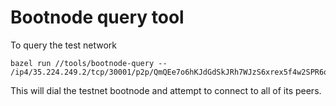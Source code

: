 # Bootnode query tool

To query the test network

```
bazel run //tools/bootnode-query -- /ip4/35.224.249.2/tcp/30001/p2p/QmQEe7o6hKJdGdSkJRh7WJzS6xrex5f4w2SPR6oWbJNriw
```

This will dial the testnet bootnode and attempt to connect to all of its peers.
